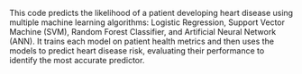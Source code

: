 This code predicts the likelihood of a patient developing heart disease using multiple machine learning algorithms: Logistic Regression, Support Vector Machine (SVM), Random Forest Classifier, and Artificial Neural Network (ANN). It trains each model on patient health metrics and then uses the models to predict heart disease risk, evaluating their performance to identify the most accurate predictor.
